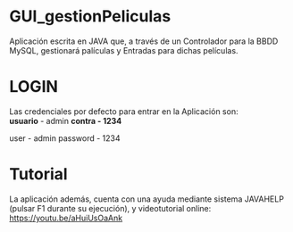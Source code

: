 # GUI_gestionPeliculas
Aplicación escrita en JAVA que, a través de un Controlador para la BBDD MySQL, gestionará palículas y Entradas para dichas películas.
# LOGIN
Las credenciales por defecto para entrar en la Aplicación son:
<br>
<b>usuario</b> - admin
<b>contra - 1234</b>

user - admin
password - 1234
# Tutorial
La aplicación además, cuenta con una ayuda mediante sistema JAVAHELP (pulsar F1 durante su ejecución), y videotutorial online:
https://youtu.be/aHuiUsOaAnk
